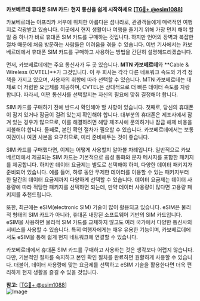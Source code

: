 **카보베르데 휴대폰 SIM 카드: 현지 통신을 쉽게 시작하세요 [[TG💪+ @esim1088](https://t.me/s/esim1088)]**

카보베르데는 아프리카 서부에 위치한 아름다운 섬나라로, 관광객들에게 매력적인 여행지로 각광받고 있습니다. 이곳에서 현지 생활이나 여행을 즐기기 위해 가장 먼저 해야 할 일 중 하나가 바로 휴대폰 SIM 카드를 구매하는 것입니다. 하지만 언어의 장벽과 복잡한 절차 때문에 처음 방문하는 사람들은 어려움을 겪을 수 있습니다. 이번 기사에서는 카보베르데에서 휴대폰 SIM 카드를 구매하고 사용하는 방법을 간단히 설명해드리겠습니다.

먼저, 카보베르데에는 주요 통신사가 두 곳 있습니다. **MTN 카보베르데**와 **Cable & Wireless (CVTEL)**가 그것입니다. 이 두 회사는 각각 다른 네트워크 속도와 가격 정책을 가지고 있으며, 사용자의 취향에 따라 선택할 수 있습니다. MTN 카보베르데는 대체로 더 저렴한 요금제를 제공하며, CVTEL은 상대적으로 더 빠른 데이터 속도를 자랑합니다. 따라서, 어떤 통신사를 선택할지는 자신의 필요에 맞춰 결정해야 합니다.

SIM 카드를 구매하기 전에 반드시 확인해야 할 사항이 있습니다. 첫째로, 당신의 휴대폰이 잠겨 있거나 잠금이 걸려 있는지 확인해야 합니다. 대부분의 휴대폰은 제조사에서 잠겨 있는 경우가 많으므로, 이를 해결하려면 해당 제조사에 문의하거나 잠금 해제 비용을 지불해야 합니다. 둘째로, 본인 확인 절차가 필요할 수 있습니다. 카보베르데에서는 보통 여권이나 여권 사본을 요구하므로, 미리 준비해두는 것이 좋습니다.

SIM 카드를 구매했다면, 이제는 어떻게 사용할지 알아볼 차례입니다. 일반적으로 카보베르데에서 제공되는 SIM 카드는 기본적으로 음성 통화와 문자 메시지를 포함한 패키지를 제공합니다. 하지만 데이터 요금제는 별도로 선택해야 하며, 다양한 데이터 패키지가 준비되어 있습니다. 예를 들어, 하루 동안 무제한 데이터를 이용할 수 있는 패키지부터 한 달간의 데이터 요금제까지 다양하게 선택할 수 있습니다. 데이터 요금제는 데이터 사용량에 따라 적당한 패키지를 선택하면 되는데, 만약 데이터 사용량이 많다면 고용량 패키지를 추천드립니다.

또한, 최근에는 eSIM(electronic SIM) 기술이 많이 활용되고 있습니다. eSIM은 물리적 형태의 SIM 카드가 아니라, 휴대폰 내장된 소프트웨어 기반의 SIM 카드입니다. eSIM을 사용하면 물리적 SIM 카드를 교체하지 않고도 여러 국가에서 다양한 통신사의 서비스를 사용할 수 있습니다. 특히 여행자에게는 매우 유용한 기능이며, 카보베르데에서도 eSIM을 통해 쉽게 현지 네트워크에 연결할 수 있습니다.

카보베르데에서 휴대폰 SIM 카드를 구매하고 사용하는 것은 생각보다 어렵지 않습니다. 다만, 기본적인 절차를 숙지하고 본인 확인 절차를 완료하면 원활하게 사용할 수 있습니다. 더불어, 데이터 사용량에 맞는 요금제를 선택하고 eSIM 기술을 활용한다면 더욱 편리하게 현지 생활을 즐길 수 있을 것입니다.

**참고:** [[TG💪+ @esim1088](https://t.me/s/esim1088)]  
![Image](https://i.postimg.cc/Y0z9fWf4/image.png)